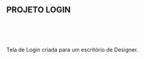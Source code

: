 PROJETO LOGIN <br>
<br>
<br>
-------------------------------------------------------------------------------------------
<br>
Tela de Login criada para um escritório de Designer.
